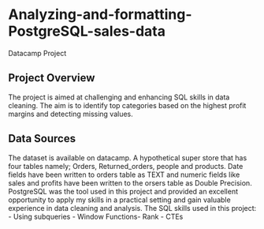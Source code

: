 # Analyzing-and-formatting-PostgreSQL-sales-data
Datacamp Project
## Project Overview
The project is aimed at challenging and enhancing SQL skills in data cleaning. The aim is to identify top categories based on the highest profit margins and detecting missing values. 
## Data Sources
The dataset is available on datacamp. A hypothetical super store that has four tables namely; Orders, Returned_orders, people and products. Date fields have been written to orders table as TEXT and numeric fields like sales and profits have been written to the orsers table as Double Precision. 
PostgreSQL was the tool used in this project and provided an excellent opportunity to apply my skills in a practical setting and gain valuable experience in data cleaning and analysis. 
The SQL skills used in this project: 
    - Using subqueries
    - Window Functions- Rank
    - CTEs
